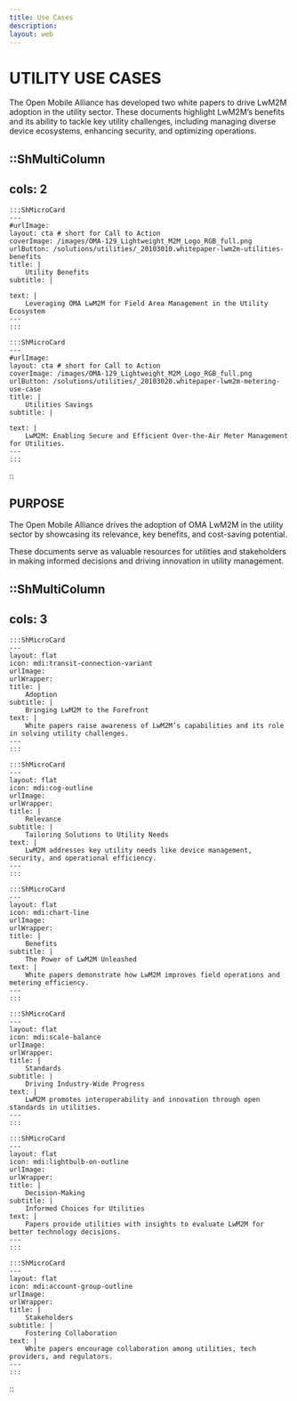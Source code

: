 ```yaml
---
title: Use Cases
description:
layout: web
---
```


# UTILITY USE CASES

The Open Mobile Alliance has developed two white papers to drive LwM2M adoption in the utility sector. These documents highlight LwM2M’s benefits and its ability to tackle key utility challenges, including managing diverse device ecosystems, enhancing security, and optimizing operations.

::ShMultiColumn
---
cols: 2
---

    :::ShMicroCard
    ---
    #urlImage: 
    layout: cta # short for Call to Action
    coverImage: /images/OMA-129_Lightweight_M2M_Logo_RGB_full.png
    urlButton: /solutions/utilities/_20103010.whitepaper-lwm2m-utilities-benefits
    title: |
        Utility Benefits
    subtitle: |
        
    text: |
        Leveraging OMA LwM2M for Field Area Management in the Utility Ecosystem
    ---
    :::

    :::ShMicroCard
    ---
    #urlImage: 
    layout: cta # short for Call to Action
    coverImage: /images/OMA-129_Lightweight_M2M_Logo_RGB_full.png
    urlButton: /solutions/utilities/_20103020.whitepaper-lwm2m-metering-use-case
    title: |
        Utilities Savings
    subtitle: |
        
    text: |
        LwM2M: Enabling Secure and Efficient Over-the-Air Meter Management for Utilities.
    ---
    :::

::

## PURPOSE
The Open Mobile Alliance drives the adoption of OMA LwM2M in the utility sector by showcasing its relevance, key benefits, and cost-saving potential.

These documents serve as valuable resources for utilities and stakeholders in making informed decisions and driving innovation in utility management.



::ShMultiColumn
---
cols: 3
---

    :::ShMicroCard
    ---
    layout: flat
    icon: mdi:transit-connection-variant
    urlImage: 
    urlWrapper:
    title: |
        Adoption
    subtitle: |
        Bringing LwM2M to the Forefront
    text: |
        White papers raise awareness of LwM2M’s capabilities and its role in solving utility challenges.
    ---
    :::

    :::ShMicroCard
    ---
    layout: flat
    icon: mdi:cog-outline
    urlImage: 
    urlWrapper:
    title: |
        Relevance
    subtitle: |
        Tailoring Solutions to Utility Needs
    text: |
        LwM2M addresses key utility needs like device management, security, and operational efficiency.
    ---
    :::

    :::ShMicroCard
    ---
    layout: flat
    icon: mdi:chart-line
    urlImage: 
    urlWrapper:
    title: |
        Benefits
    subtitle: |
        The Power of LwM2M Unleashed
    text: |
        White papers demonstrate how LwM2M improves field operations and metering efficiency.
    ---
    :::

    :::ShMicroCard
    ---
    layout: flat
    icon: mdi:scale-balance
    urlImage: 
    urlWrapper:
    title: |
        Standards
    subtitle: |
        Driving Industry-Wide Progress
    text: |
        LwM2M promotes interoperability and innovation through open standards in utilities.
    ---
    :::

    :::ShMicroCard
    ---
    layout: flat
    icon: mdi:lightbulb-on-outline
    urlImage: 
    urlWrapper:
    title: |
        Decision-Making
    subtitle: |
        Informed Choices for Utilities
    text: |
        Papers provide utilities with insights to evaluate LwM2M for better technology decisions.
    ---
    :::

    :::ShMicroCard
    ---
    layout: flat
    icon: mdi:account-group-outline
    urlImage: 
    urlWrapper:
    title: |
        Stakeholders
    subtitle: |
        Fostering Collaboration
    text: |
        White papers encourage collaboration among utilities, tech providers, and regulators.
    ---
    :::

::

